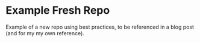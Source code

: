 # Example Fresh Repo

Example of a new repo using best practices, to be referenced in a blog post (and for my my own reference).
